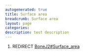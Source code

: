 ```yaml
---
autogenerated: true
title: Surface area
breadcrumb: Surface area
layout: page
categories: 
description: test description
---
```


1.  REDIRECT [BoneJ2\#Surface\_area](BoneJ2#Surface_area "wikilink")

